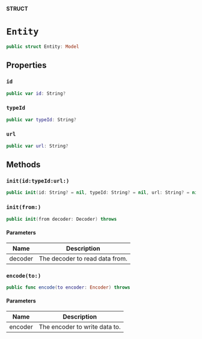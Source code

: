 **STRUCT**

# `Entity`

```swift
public struct Entity: Model
```

## Properties
### `id`

```swift
public var id: String?
```

### `typeId`

```swift
public var typeId: String?
```

### `url`

```swift
public var url: String?
```

## Methods
### `init(id:typeId:url:)`

```swift
public init(id: String? = nil, typeId: String? = nil, url: String? = nil)
```

### `init(from:)`

```swift
public init(from decoder: Decoder) throws
```

#### Parameters

| Name | Description |
| ---- | ----------- |
| decoder | The decoder to read data from. |

### `encode(to:)`

```swift
public func encode(to encoder: Encoder) throws
```

#### Parameters

| Name | Description |
| ---- | ----------- |
| encoder | The encoder to write data to. |
